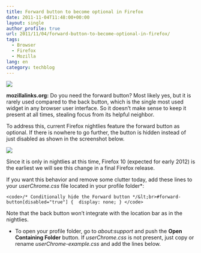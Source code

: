 ```yaml
---
title: Forward button to become optional in Firefox
date: 2011-11-04T11:48:00+00:00
layout: single
author_profile: true
url: 2011/11/04/forward-button-to-become-optional-in-firefox/
tags:
  - Browser
  - Firefox
  - Mozilla
lang: en
category: techblog
---
```

[![](http://1.bp.blogspot.com/-RM2IJZjla-c/TrPI7AIPzNI/AAAAAAAAEOI/3FuYNo19rFc/s200/logo-only.png)](http://1.bp.blogspot.com/-RM2IJZjla-c/TrPI7AIPzNI/AAAAAAAAEOI/3FuYNo19rFc/s1600/logo-only.png)

**mozillalinks.org:** Do you need the forward button? Most likely yes, but it is rarely used compared to the back button, which is the single most used widget in any browser user interface. So it doesn’t make sense to keep it present at all times, stealing focus from its helpful neighbor.

To address this, current Firefox nightlies feature the forward button as optional. If there is nowhere to go further, the button is hidden instead of just disabled as shown in the screenshot below.

[![](http://2.bp.blogspot.com/-xHO3pjNSY9M/TrO_oqxjDLI/AAAAAAAAEOA/LEk_yc5XCI8/s320/optional_forward_button.png)](http://2.bp.blogspot.com/-xHO3pjNSY9M/TrO_oqxjDLI/AAAAAAAAEOA/LEk_yc5XCI8/s1600/optional_forward_button.png)

Since it is only in nightlies at this time, Firefox 10 (expected for early 2012) is the earliest we will see this change in a final Firefox release.

If you want this behavior and remove some clutter today, add these lines to your _userChrome.css_ file located in your profile folder*:

```shell
<code>/* Conditionally hide the Forward button */&lt;br>#forward-button[disabled="true"] {  display: none; } </code>
```

Note that the back button won’t integrate with the location bar as in the nightlies.

* To open your profile folder, go to _about:support_ and push the **Open Containing Folder** button. If _userChrome.css_ is not present, just copy or rename _userChrome-example.css_ and add the lines below.
